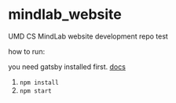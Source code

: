 # mindlab_website
UMD CS MindLab website development repo
test

how to run:

you need gatsby installed first. [docs](https://www.gatsbyjs.com/tutorial/part-zero/#using-the-gatsby-cli)

1. `npm install`
2. `npm start`
